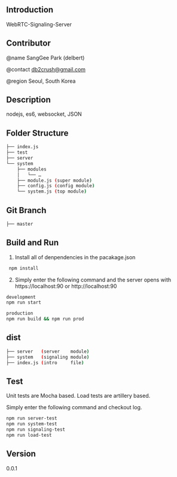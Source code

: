 ## Introduction 
WebRTC-Signaling-Server

## Contributor
@name
SangGee Park (delbert)

@contact
db2crush@gmail.com

@region
Seoul, South Korea

## Description
nodejs, es6, websocket, JSON

## Folder Structure
```bash
├── index.js
├── test
├── server
└── system
    ├── modules
    │   └── …
    ├── module.js (super module)
    ├── config.js (config module)
    └── system.js (top module)
```

## Git Branch
```bash
├── master
```

## Build and Run
1. Install all of denpendencies in the pacakage.json

```bash
 npm install
````

2. Simply enter the following command and the server opens with https://localhost:90 or http://localhost:90

```bash
development
npm run start

production
npm run build && npm run prod
```

## dist
```bash
├── server   (server    module)
├── system   (signaling module)
├── index.js (intro     file)
```

## Test
Unit tests are Mocha based.
Load tests are artillery based.

Simply enter the following command and checkout log.

```bash
npm run server-test
npm run system-test
npm run signaling-test
npm run load-test
```


## Version
0.0.1
